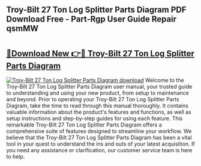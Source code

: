 ## Troy-Bilt 27 Ton Log Splitter Parts Diagram PDF Download Free - Part-Rgp User Guide Repair qsmMW

# <h2><a href="http://dfmurhu.blite.top/?on=Troy-Bilt+27+Ton+Log+Splitter+Parts+Diagram">🔗Download New 👉🔴 Troy-Bilt 27 Ton Log Splitter Parts Diagram</a></h2>

[![Troy-Bilt 27 Ton Log Splitter Parts Diagram download](https://i.imgur.com/lujVjoI.png)](http://dfmurhu.blite.top/?on=Troy-Bilt+27+Ton+Log+Splitter+Parts+Diagram)
Welcome to the Troy-Bilt 27 Ton Log Splitter Parts Diagram user manual, your trusted guide to understanding and using your new product, from setup to maintenance and beyond. Prior to operating your Troy-Bilt 27 Ton Log Splitter Parts Diagram, take the time to read through this manual thoroughly. It contains valuable information about the product's features and functions, as well as setup instructions and step-by-step guides for using each feature. This remarkable Troy-Bilt 27 Ton Log Splitter Parts Diagram offers a comprehensive suite of features designed to streamline your workflow. We believe that the Troy-Bilt 27 Ton Log Splitter Parts Diagram has been a vital tool in your quest to understand the ins and outs of your latest acquisition. If you need any assistance or clarification, our customer service team is here to help.
